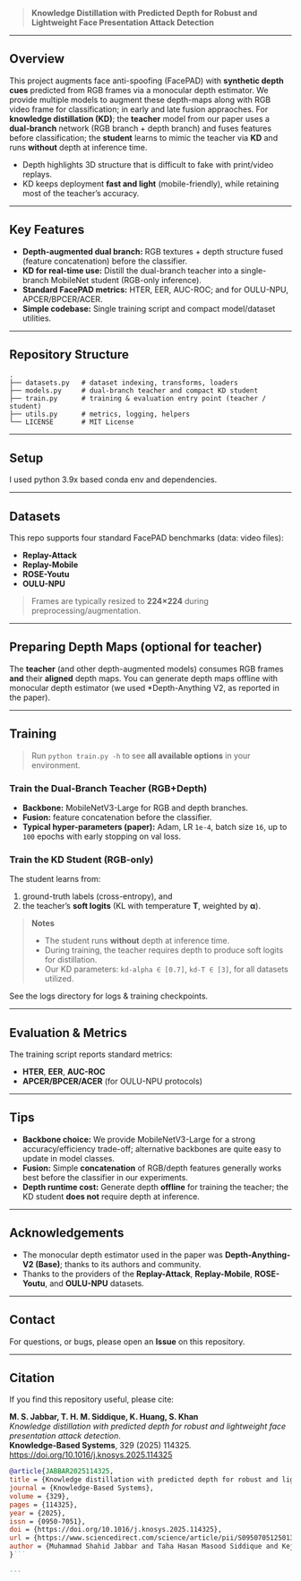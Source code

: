 > **Knowledge Distillation with Predicted Depth for Robust and Lightweight Face Presentation Attack Detection**

---

## Overview
This project augments face anti-spoofing (FacePAD) with **synthetic depth cues** predicted from RGB frames via a monocular depth estimator. We provide multiple models to augment these depth-maps along with RGB video frame for classification; in early and late fusion appraoches. For **knowledge distillation (KD)**; the **teacher** model from our paper uses a **dual-branch** network (RGB branch + depth branch) and fuses features before classification; the **student** learns to mimic the teacher via **KD** and runs **without** depth at inference time.

- Depth highlights 3D structure that is difficult to fake with print/video replays.
- KD keeps deployment **fast and light** (mobile-friendly), while retaining most of the teacher’s accuracy.

---

## Key Features
- **Depth-augmented dual branch:** RGB textures + depth structure fused (feature concatenation) before the classifier.
- **KD for real-time use:** Distill the dual-branch teacher into a single-branch MobileNet student (RGB-only inference).
- **Standard FacePAD metrics:** HTER, EER, AUC-ROC; and for OULU-NPU, APCER/BPCER/ACER.
- **Simple codebase:** Single training script and compact model/dataset utilities.

---

## Repository Structure
```
.
├── datasets.py   # dataset indexing, transforms, loaders
├── models.py     # dual-branch teacher and compact KD student
├── train.py      # training & evaluation entry point (teacher / student)
├── utils.py      # metrics, logging, helpers
└── LICENSE       # MIT License
```

---

## Setup

I used python 3.9x based conda env and dependencies.

---

## Datasets
This repo supports four standard FacePAD benchmarks (data: video files):
- **Replay-Attack**
- **Replay-Mobile**
- **ROSE-Youtu**
- **OULU-NPU**

> Frames are typically resized to **224×224** during preprocessing/augmentation.

---

## Preparing Depth Maps (optional for teacher)
The **teacher** (and other depth-augmented models) consumes RGB frames **and** their **aligned** depth maps. You can generate depth maps offline with monocular depth estimator (we used *Depth-Anything V2, as reported in the paper).

---

## Training

> Run `python train.py -h` to see **all available options** in your environment.  

### Train the Dual-Branch Teacher (RGB+Depth)
- **Backbone:** MobileNetV3-Large for RGB and depth branches.  
- **Fusion:** feature concatenation before the classifier.  
- **Typical hyper-parameters (paper):** Adam, LR `1e-4`, batch size `16`, up to `100` epochs with early stopping on val loss.

### Train the KD Student (RGB-only)
The student learns from:
1) ground-truth labels (cross-entropy), and  
2) the teacher’s **soft logits** (KL with temperature **T**, weighted by **α**).

> **Notes**
> - The student runs **without** depth at inference time.
> - During training, the teacher requires depth to produce soft logits for distillation.
> - Our KD parameters: `kd-alpha ∈ [0.7]`, `kd-T ∈ [3]`, for all datasets utilized.

See the logs directory for logs & training checkpoints.

---

## Evaluation & Metrics
The training script reports standard metrics:
- **HTER**, **EER**, **AUC-ROC**
- **APCER/BPCER/ACER** (for OULU-NPU protocols)

---

## Tips
- **Backbone choice:** We provide MobileNetV3-Large for a strong accuracy/efficiency trade-off; alternative backbones are quite easy to update in model classes.
- **Fusion:** Simple **concatenation** of RGB/depth features generally works best before the classifier in our experiments.
- **Depth runtime cost:** Generate depth **offline** for training the teacher; the KD student **does not** require depth at inference.

---

## Acknowledgements
- The monocular depth estimator used in the paper was **Depth-Anything-V2 (Base)**; thanks to its authors and community.
- Thanks to the providers of the **Replay-Attack**, **Replay-Mobile**, **ROSE-Youtu**, and **OULU-NPU** datasets.

---

## Contact
For questions, or bugs, please open an **Issue** on this repository.

---

## Citation
If you find this repository useful, please cite:

**M. S. Jabbar, T. H. M. Siddique, K. Huang, S. Khan**  
*Knowledge distillation with predicted depth for robust and lightweight face presentation attack detection*.  
**Knowledge-Based Systems**, 329 (2025) 114325.  
https://doi.org/10.1016/j.knosys.2025.114325

```bibtex
@article{JABBAR2025114325,
title = {Knowledge distillation with predicted depth for robust and lightweight face presentation attack detection},
journal = {Knowledge-Based Systems},
volume = {329},
pages = {114325},
year = {2025},
issn = {0950-7051},
doi = {https://doi.org/10.1016/j.knosys.2025.114325},
url = {https://www.sciencedirect.com/science/article/pii/S0950705125013656},
author = {Muhammad Shahid Jabbar and Taha Hasan Masood Siddique and Kejie Huang and Shujaat Khan},
}```

---
